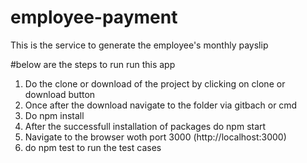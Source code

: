 # employee-payment
This is the service to generate the employee's monthly payslip

#below are the steps to run run this app
1) Do the clone or download of the project by clicking on clone or download button  
2) Once after the download navigate to the folder via gitbach or cmd  
3) Do npm install   
4) After the successfull installation of packages do npm start   
5) Navigate to the browser woth port 3000 (http://localhost:3000)   
6) do npm test to run the test cases     